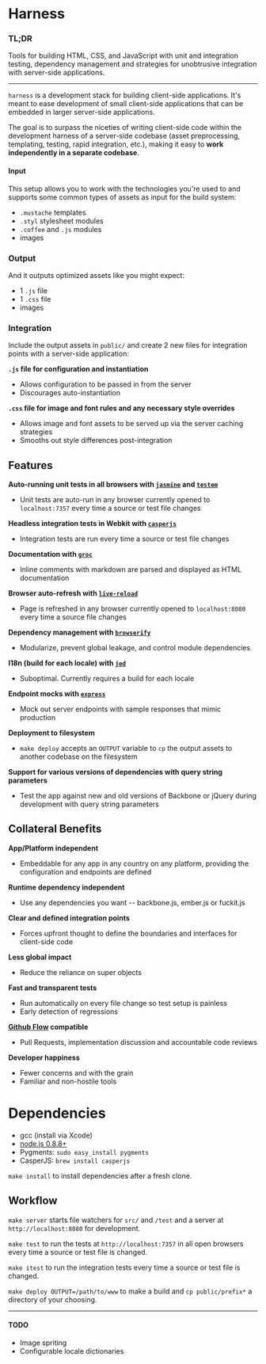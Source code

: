# Harness

### TL;DR
Tools for building HTML, CSS, and JavaScript with unit and integration testing, dependency management and strategies for unobtrusive integration with server-side applications.

---

`harness` is a development stack for building client-side applications. It's meant to ease development of small client-side applications that can be embedded in larger server-side applications.

The goal is to surpass the niceties of writing client-side code within the development harness of a server-side codebase (asset preprocessing, templating, testing, rapid integration, etc.),
making it easy to __work independently in a separate codebase__.


#### Input
This setup allows you to work with the technologies you're used to and supports some common types of assets as input for the build system:

- `.mustache` templates
- `.styl` stylesheet modules
- `.coffee` and `.js` modules
- images

### Output
And it outputs optimized assets like you might expect:

- 1 `.js` file
- 1 `.css` file
- images

### Integration
Include the output assets in `public/` and create 2 new files for integration points with a server-side application:

__`.js` file for configuration and instantiation__
  - Allows configuration to be passed in from the server
  - Discourages auto-instantiation

__`.css` file for image and font rules and any necessary style overrides__
  - Allows image and font assets to be served up via the server caching strategies
  - Smooths out style differences post-integration


## Features
__Auto-running unit tests in all browsers with [`jasmine`](http://pivotal.github.com/jasmine/) and [`testem`](https://github.com/airportyh/testem)__
  - Unit tests are auto-run in any browser currently opened to `localhost:7357` every time a source or test file changes

__Headless integration tests in Webkit with [`casperjs`](http://casperjs.org/)__
  - Integration tests are run every time a source or test file changes

__Documentation with [`groc`](https://github.com/nevir/groc)__
  - Inline comments with markdown are parsed and displayed as HTML documentation

__Browser auto-refresh with [`live-reload`](https://github.com/livereload/livereload-extensions)__
  - Page is refreshed in any browser currently opened to `localhost:8080` every time a source file changes

__Dependency management with [`browserify`](https://github.com/substack/node-browserify)__
  - Modularize, prevent global leakage, and control module dependencies

__I18n (build for each locale) with [`jed`](https://github.com/SlexAxton/Jed)__
  - Suboptimal. Currently requires a build for each locale

__Endpoint mocks with [`express`](http://expressjs.com/)__
  - Mock out server endpoints with sample responses that mimic production

__Deployment to filesystem__
  - `make deploy` accepts an `OUTPUT` variable to `cp` the output assets to another codebase on the filesystem

__Support for various versions of dependencies with query string parameters__
  - Test the app against new and old versions of Backbone or jQuery during development with query string parameters


## Collateral Benefits
__App/Platform independent__
  - Embeddable for any app in any country on any platform, providing the configuration and endpoints are defined

__Runtime dependency independent__
  - Use any dependencies you want -- backbone.js, ember.js or fuckit.js

__Clear and defined integration points__
  - Forces upfront thought to define the boundaries and interfaces for client-side code

__Less global impact__
  - Reduce the reliance on super objects

__Fast and transparent tests__
  - Run automatically on every file change so test setup is painless
  - Early detection of regressions

__[Github Flow](http://scottchacon.com/2011/08/31/github-flow.html) compatible__
  - Pull Requests, implementation discussion and accountable code reviews

__Developer happiness__
  - Fewer concerns and with the grain
  - Familiar and non-hostile tools


# Dependencies
- gcc (install via Xcode)
- [node.js 0.8.8+](http://nodejs.org/dist/v0.8.8/node-v0.8.8.pkg)
- Pygments: `sudo easy_install pygments`
- CasperJS: `brew install casperjs`

`make install` to install dependencies after a fresh clone.


## Workflow
`make server` starts file watchers for `src/` and `/test` and a server at `http://localhost:8080` for development.

`make test` to run the tests at `http://localhost:7357` in all open browsers every time a source or test file is changed.

`make itest` to run the integration tests every time a source or test file is changed.

`make deploy OUTPUT=/path/to/www` to make a build and `cp public/prefix*` a directory of your choosing.

---

#### TODO
- Image spriting
- Configurable locale dictionaries
